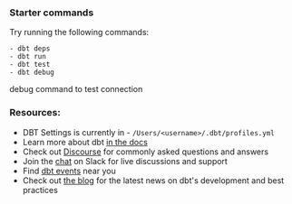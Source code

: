 
### Starter commands

Try running the following commands:

```
- dbt deps
- dbt run
- dbt test
- dbt debug
```
debug command to test connection

### Resources:

- DBT Settings is currently in - `/Users/<username>/.dbt/profiles.yml`
- Learn more about dbt [in the docs](https://docs.getdbt.com/docs/introduction)
- Check out [Discourse](https://discourse.getdbt.com/) for commonly asked questions and answers
- Join the [chat](https://community.getdbt.com/) on Slack for live discussions and support
- Find [dbt events](https://events.getdbt.com) near you
- Check out [the blog](https://blog.getdbt.com/) for the latest news on dbt's development and best practices
